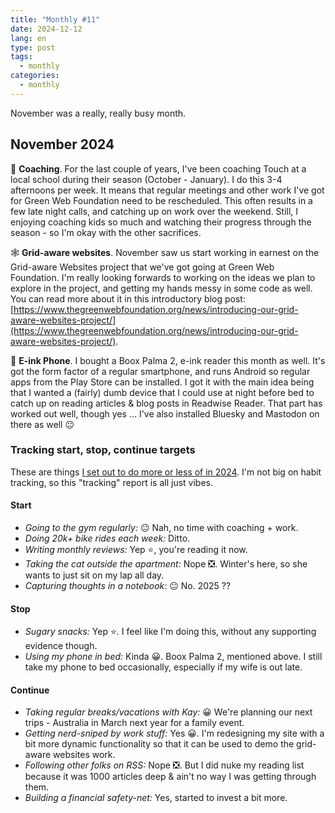 ```yaml
---
title: "Monthly #11"
date: 2024-12-12
lang: en
type: post
tags:
  - monthly
categories:
  - monthly
---
```


November was a really, really busy month.

## November 2024

🏉 **Coaching**. For the last couple of years, I've been coaching Touch at a local school during their season (October - January). I do this 3-4 afternoons per week. It means that regular meetings and other work I've got for Green Web Foundation need to be rescheduled. This often results in a few late night calls, and catching up on work over the weekend. Still, I enjoying coaching kids so much and watching their progress through the season - so I'm okay with the other sacrifices.

🕸️ **Grid-aware websites**. November saw us start working in earnest on the Grid-aware Websites project that we've got going at Green Web Foundation. I'm really looking forwards to working on the ideas we plan to explore in the project, and getting my hands messy in some code as well. You can read more about it in this introductory blog post: [https://www.thegreenwebfoundation.org/news/introducing-our-grid-aware-websites-project/](https://www.thegreenwebfoundation.org/news/introducing-our-grid-aware-websites-project/).

📱 **E-ink Phone**. I bought a Boox Palma 2, e-ink reader this month as well. It's got the form factor of a regular smartphone, and runs Android so regular apps from the Play Store can be installed. I got it with the main idea being that I wanted a (fairly) dumb device that I could use at night before bed to catch up on reading articles & blog posts in Readwise Reader. That part has worked out well, though yes ... I've also installed Bluesky and Mastodon on there as well 😐

### Tracking start, stop, continue targets

These are things [I set out to do more or less of in 2024](https://qt.fershad.com/writing/start-stop-continue-2024/). I'm not big on habit tracking, so this "tracking" report is all just vibes.

#### **Start**

- _Going to the gym regularly:_ 😐 Nah, no time with coaching + work.
- _Doing 20k+ bike rides each week:_ Ditto.
- _Writing monthly reviews:_ Yep ⭐, you're reading it now.
- _Taking the cat outside the apartment:_ Nope ❎. Winter's here, so she wants to just sit on my lap all day.
- _Capturing thoughts in a notebook:_ 😐 No. 2025 ??

#### **Stop**

- _Sugary snacks:_ Yep ⭐. I feel like I'm doing this, without any supporting evidence though.
- _Using my phone in bed:_ Kinda 😀. Boox Palma 2, mentioned above. I still take my phone to bed occasionally, especially if my wife is out late.

#### **Continue**

- _Taking regular breaks/vacations with Kay:_ 😀 We're planning our next trips - Australia in March next year for a family event.
- _Getting nerd-sniped by work stuff:_ Yes 😀. I'm redesigning my site with a bit more dynamic functionality so that it can be used to demo the grid-aware websites work.
- _Following other folks on RSS:_ Nope ❎. But I did nuke my reading list because it was 1000 articles deep & ain't no way I was getting through them.
- _Building a financial safety-net:_ Yes, started to invest a bit more.
